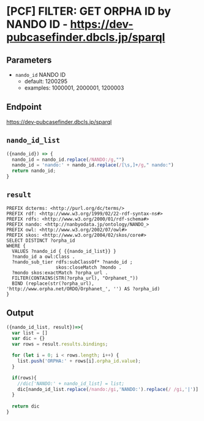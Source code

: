 # [PCF] FILTER: GET ORPHA ID by NANDO ID - https://dev-pubcasefinder.dbcls.jp/sparql
## Parameters
* `nando_id` NANDO ID
  * default: 1200295 
  * examples: 1000001, 2000001, 1200003
  
## Endpoint
https://dev-pubcasefinder.dbcls.jp/sparql

## `nando_id_list`
```javascript
({nando_id}) => {
  nando_id = nando_id.replace(/NANDO:/g,"")
  nando_id = 'nando:' + nando_id.replace(/[\s,]+/g," nando:")
  return nando_id;
}
```

## `result`
```sparql
PREFIX dcterms: <http://purl.org/dc/terms/>
PREFIX rdf: <http://www.w3.org/1999/02/22-rdf-syntax-ns#>
PREFIX rdfs: <http://www.w3.org/2000/01/rdf-schema#>
PREFIX nando: <http://nanbyodata.jp/ontology/NANDO_>
PREFIX owl: <http://www.w3.org/2002/07/owl#>
PREFIX skos: <http://www.w3.org/2004/02/skos/core#>
SELECT DISTINCT ?orpha_id
WHERE {
  VALUES ?nando_id { {{nando_id_list}} }
  ?nando_id a owl:Class .
  ?nando_sub_tier rdfs:subClassOf* ?nando_id ;
                  skos:closeMatch ?mondo .
  ?mondo skos:exactMatch ?orpha_url .
  FILTER(CONTAINS(STR(?orpha_url), "Orphanet_"))  
  BIND (replace(str(?orpha_url), 'http://www.orpha.net/ORDO/Orphanet_', '') AS ?orpha_id)
}
```

## Output
```javascript
({nando_id_list, result})=>{ 
  var list = []
  var dic = {}
  var rows = result.results.bindings;

  for (let i = 0; i < rows.length; i++) {
    list.push('ORPHA:' + rows[i].orpha_id.value);
  }

  if(rows){
    //dic['NANDO:' + nando_id_list] = list;
    dic[nando_id_list.replace(/nando:/gi,'NANDO:').replace(/ /gi,'|')] = list;
  }
  
  return dic
}
